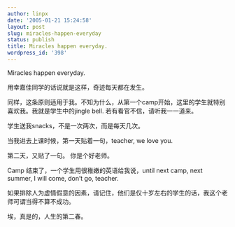 ```yaml
---
author: linpx
date: '2005-01-21 15:24:58'
layout: post
slug: miracles-happen-everyday
status: publish
title: Miracles happen everyday.
wordpress_id: '398'
---
```


Miracles happen everyday.

用幸嘉佳同学的话说就是这样，奇迹每天都在发生。

同样，这条原则适用于我。不知为什么，从第一个camp开始，这里的学生就特别喜欢我。我就是学生中的jingle bell. 若有看官不信，请听我一一道来。

学生送我snacks，不是一次两次，而是每天几次。

当我进去上课时候，第一天贴着一句，teacher, we love you.

第二天，又贴了一句。 你是个好老师。

Camp 结束了，一个学生用很稚嫩的英语给我说，until next camp, next summer, I will come, don’t go,
teacher.

如果排除人为虚情假意的因素，请记住，他们是仅十岁左右的学生的话，我这个老师可谓当得不算不成功。

埃，真是的，人生的第二春。

